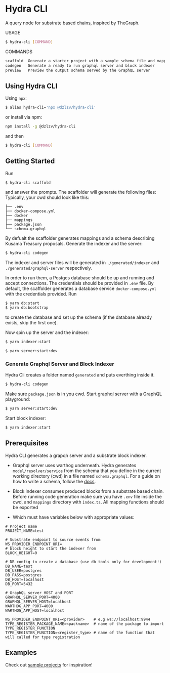 # Hydra CLI

A query node for substrate based chains, inspired by TheGraph.

USAGE

```bash
$ hydra-cli [COMMAND]
```

COMMANDS

```bash
scaffold  Generate a starter project with a sample schema file and mappings
codegen   Generate a ready to run graphql server and block indexer
preview   Preview the output schema served by the GraphQL server
```

## Using Hydra CLI

Using `npx`:

```bash
$ alias hydra-cli='npx @dzlzv/hydra-cli'
```

or install via npm:

```bash
npm install -g @dzlzv/hydra-cli
```
and then

```bash
$ hydra-cli [COMMAND]
```

## Getting Started

Run

```
$ hydra-cli scaffold
```
and answer the prompts. The scaffolder will generate the following files:
Typically, your cwd should look like this:

```
├── .env
├── docker-compose.yml
├── docker
├── mappings
├── package.json
└── schema.graphql
```

By defualt the scaffolder generates mappings and a schema describing Kusama Treasury proposals.
Generate the indexer and the server:

```bash
$ hydra-cli codegen
```

The indexer and server files will be generated in `./generated/indexer` and `./generated/graphql-server` respectively.

In order to run them, a Postges database should be up and running and accept connections. The credentials should be provided in `.env` file. By default, the scaffolder generates a database service  `docker-compose.yml` with the credentials provided. Run 

```bash
$ yarn db:start
$ yarn db:bootstrap
```

to create the database and set up the schema (if the database already exists, skip the first one).

Now spin up the server and the indexer:

```bash
$ yarn indexer:start
```

```bash
$ yarn server:start:dev
```

### Generate Graphql Server and Block Indexer

Hydra Cli creates a folder named `generated` and puts everthing inside it.

```bash
$ hydra-cli codegen
```

Make sure `package.json` is in you cwd. Start graphql server with a GraphQL playground:

```bash
$ yarn server:start:dev
```

Start block indexer:

```bash
$ yarn indexer:start
```

## Prerequisites

Hydra CLI generates a grapqh server and a substrate block indexer.

- Graphql server uses warthog underneath. Hydra generates `model/resolver/service` from the schema that you define in the current working directory (cwd) in a file named `schema.graphql`. For a guide on how to write a schema, follow the [docs](https://app.gitbook.com/@dzhelezov/s/hydra-docs/v/query_node_spec/query-node/docs).
  
- Block indexer consumes produced blocks from a substrate based chain. Before running code generation make sure you have `.env` file inside the cwd, and `mappings` directory with `index.ts`. All mapping functions should be exported
  
- Which must have variables below with appropriate values:

```
# Project name
PROJECT_NAME=test

# Substrate endpoint to source events from
WS_PROVIDER_ENDPOINT_URI=
# block height to start the indexer from
BLOCK_HEIGHT=0

# DB config to create a database (use db tools only for development!)
DB_NAME=test
DB_USER=postgres
DB_PASS=postgres
DB_HOST=localhost
DB_PORT=5432

# GraphQL server HOST and PORT
GRAPHQL_SERVER_PORT=4000
GRAPHQL_SERVER_HOST=localhost
WARTHOG_APP_PORT=4000
WARTHOG_APP_HOST=localhost

WS_PROVIDER_ENDPOINT_URI=<provider>    # e.g ws://localhost:9944
TYPE_REGISTER_PACKAGE_NAME=<packname>  # name of the package to import TYPE_REGISTER_FUNCTION
TYPE_REGISTER_FUNCTION=<register_type> # name of the function that will called for type registration
```

## Examples

Check out [sample projects](https://github.com/dzhelezov/joystream/tree/qnode_dzlzv_publish/query-node/examples) for inspiration!
